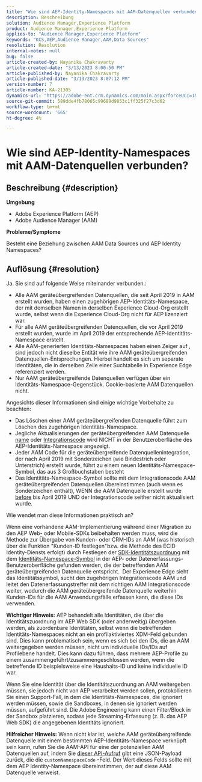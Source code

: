 ```yaml
---
title: "Wie sind AEP-Identity-Namespaces mit AAM-Datenquellen verbunden?"
description: Beschreibung
solution: Audience Manager,Experience Platform
product: Audience Manager,Experience Platform
applies-to: "Audience Manager,Experience Platform"
keywords: "KCS,AEP,Audience Manager,AAM,Data Sources"
resolution: Resolution
internal-notes: null
bug: false
article-created-by: Nayanika Chakravarty
article-created-date: "3/13/2023 8:00:50 PM"
article-published-by: Nayanika Chakravarty
article-published-date: "3/13/2023 8:07:12 PM"
version-number: 7
article-number: KA-21305
dynamics-url: "https://adobe-ent.crm.dynamics.com/main.aspx?forceUCI=1&pagetype=entityrecord&etn=knowledgearticle&id=b4adbbbc-d9c1-ed11-83ff-6045bd0065b6"
source-git-commit: 589dde4fb78065c99689d9853c1ff325f27c3d62
workflow-type: tm+mt
source-wordcount: '665'
ht-degree: 4%

---
```


# Wie sind AEP-Identity-Namespaces mit AAM-Datenquellen verbunden?

## Beschreibung {#description}


<b>Umgebung</b>

- Adobe Experience Platform (AEP)
- Adobe Audience Manager (AAM)


<b>Probleme/Symptome</b>

Besteht eine Beziehung zwischen AAM Data Sources und AEP Identity Namespaces?


## Auflösung {#resolution}


Ja. Sie sind auf folgende Weise miteinander verbunden.:

- Alle AAM geräteübergreifenden Datenquellen, die seit April 2019 in AAM erstellt wurden, haben einen zugehörigen AEP-Identitäts-Namespace, der mit demselben Namen in derselben Experience Cloud-Org erstellt wurde, selbst wenn die Experience Cloud-Org nicht für AEP lizenziert war.
- Für alle AAM geräteübergreifenden Datenquellen, die vor April 2019 erstellt wurden, wurde im April 2019 der entsprechende AEP-Identitäts-Namespace erstellt.
- Alle AAM-generierten Identitäts-Namespaces haben einen Zeiger auf , sind jedoch nicht dieselbe Entität wie ihre AAM geräteübergreifenden Datenquellen-Entsprechungen. Hierbei handelt es sich um separate Identitäten, die in derselben Zeile einer Suchtabelle in Experience Edge referenziert werden.
- Nur AAM geräteübergreifende Datenquellen verfügen über ein Identitäts-Namespace-Gegenstück. Cookie-basierte AAM Datenquellen nicht.


Angesichts dieser Informationen sind einige wichtige Vorbehalte zu beachten:

- Das Löschen einer AAM geräteübergreifenden Datenquelle führt zum Löschen des zugehörigen Identitäts-Namespace.
- Jegliche Aktualisierungen der geräteübergreifenden AAM Datenquelle <u>name</u> oder <u>Integrationscode</u> wird NICHT in der Benutzeroberfläche des AEP-Identitäts-Namespace angezeigt.
- Jeder AAM Code für die geräteübergreifende Datenquellenintegration, der nach April 2019 mit Sonderzeichen (wie Bindestrich oder Unterstrich) erstellt wurde, führt zu einem neuen Identitäts-Namespace-Symbol, das aus 3 Großbuchstaben besteht
- Das Identitäts-Namespace-Symbol sollte mit dem Integrationscode AAM geräteübergreifenden Datenquellen übereinstimmen (auch wenn es Sonderzeichen enthält), WENN die AAM Datenquelle erstellt wurde <u>before</u> bis April 2019 UND der Integrationscode seither nicht aktualisiert wurde.


Wie wendet man diese Informationen praktisch an?

Wenn eine vorhandene AAM-Implementierung während einer Migration zu den AEP Web- oder Mobile-SDKs beibehalten werden muss, wird die Methode zur Übergabe von Kunden- oder CRM-IDs an AAM (was historisch über die Funktion &quot;Kunden-ID festlegen&quot;bzw. die Methode des ECID Identity-Diensts erfolgt) durch Festlegen der [SDK-Identitätszuordnung](https://experienceleague.adobe.com/docs/experience-platform/edge/identity/overview.html?lang=en) mit dem <u>Identitäts-Namespace-Symbol</u> in der AEP- oder Datenerfassungs-Benutzeroberfläche gefunden werden, die der betreffenden AAM geräteübergreifenden Datenquelle entspricht.  Der Experience Edge sieht das Identitätssymbol, sucht den zugehörigen Integrationscode AAM und leitet den Datenerfassungstreffer mit dem richtigen AAM Integrationscode weiter, wodurch die AAM geräteübergreifende Datenquelle weiterhin Kunden-IDs für die AAM Anwendungsfälle erfassen kann, die diese IDs verwenden.

<b>Wichtiger Hinweis:</b> AEP behandelt alle Identitäten, die über die Identitätszuordnung im AEP Web SDK (oder anderweitig) übergeben werden, als zuordenbare Identitäten, selbst wenn die betreffenden Identitäts-Namespaces nicht an ein profilaktiviertes XDM-Feld gebunden sind. Dies kann problematisch sein, wenn es sich bei den IDs, die an AAM weitergegeben werden müssen, nicht um individuelle IDs/IDs auf Profilebene handelt. Dies kann dazu führen, dass mehrere AEP-Profile zu einem zusammengeführt/zusammengeschlossen werden, wenn die betreffende ID beispielsweise eine Haushalts-ID und keine individuelle ID war.



Wenn Sie eine Identität über die Identitätszuordnung an AAM weitergeben müssen, sie jedoch nicht von AEP verarbeitet werden sollen, protokollieren Sie einen Support-Fall, in dem die Identitäts-Namespaces, die ignoriert werden müssen, sowie die Sandboxes, in denen sie ignoriert werden müssen, aufgeführt sind. Die Adobe Engineering kann einen Filter/Block in der Sandbox platzieren, sodass jede Streaming-Erfassung (z. B. das AEP Web SDK) die angegebenen Identitäts ignoriert.



<b>Hilfreicher Hinweis:</b> Wenn nicht klar ist, welche AAM geräteübergreifende Datenquelle mit einem bestimmten AEP-Identitäts-Namespace verknüpft sein kann, rufen Sie die AAM-API für eine der potenziellen AAM Datenquellen auf, indem Sie [dieser API-Aufruf](https://vhttps://bank.demdex.com/portal/swagger/index.html#/Data%20Source%20API/get_datasources__dataSourceId_) gibt eine JSON-Payload zurück, die die `customNamespaceCode` -Feld. Der Wert dieses Felds sollte mit dem AEP Identity-Namespace übereinstimmen, der auf diese AAM Datenquelle verweist.


